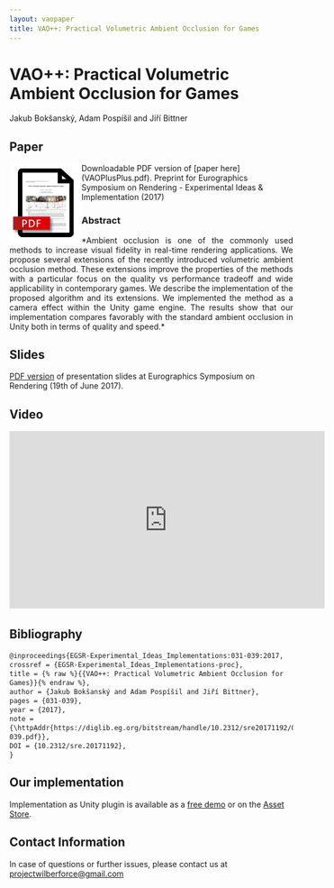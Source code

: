 ```yaml
---
layout: vaopaper
title: VAO++: Practical Volumetric Ambient Occlusion for Games
---
```


# VAO++: Practical Volumetric Ambient Occlusion for Games

Jakub Bokšanský, Adam Pospíšil and Jiří Bittner

## Paper

<div style="display: inline;">
	<a href="VAOPlusPlus.pdf">
		<img src="../images/pdf_vao_paper.png" style="float:left;">
	</a>
</div>

<div style="display: inline;">
Downloadable PDF version of [paper here](VAOPlusPlus.pdf).  
Preprint for Eurographics Symposium on Rendering - Experimental Ideas & Implementation (2017) 
</div>

### Abstract

<div style="text-align: justify;">
*Ambient occlusion is one of the commonly used methods to increase visual fidelity in real-time rendering applications. We propose several extensions of the recently introduced volumetric ambient occlusion method. These extensions improve the properties of the methods with a particular focus on the quality vs performance tradeoff and wide applicability in contemporary games. We describe the implementation of the proposed algorithm and its extensions. We implemented the method as a camera effect within the Unity game engine. The results show that our implementation compares favorably with the standard ambient occlusion in Unity both in terms of quality and speed.*
</div>

## Slides
[PDF version](vao_presentation.pdf) of presentation slides at Eurographics Symposium on Rendering (19th of June 2017).

## Video

<div style="text-align: center;">
	<iframe width="560" height="315" src="https://www.youtube.com/embed/RHXVSfM1Jyg" frameborder="0" allowfullscreen></iframe>
</div>

## Bibliography
```
@inproceedings{EGSR-Experimental_Ideas_Implementations:031-039:2017,
crossref = {EGSR-Experimental_Ideas_Implementations-proc},
title = {% raw %}{{VAO++: Practical Volumetric Ambient Occlusion for Games}}{% endraw %},
author = {Jakub Bokšanský and Adam Pospíši­l and Jiří Bittner},
pages = {031-039},
year = {2017},
note = {\httpAddr{https://diglib.eg.org/bitstream/handle/10.2312/sre20171192/031-039.pdf}},
DOI = {10.2312/sre.20171192},
}
```

## Our implementation

Implementation as Unity plugin is available as a [free demo](../vaodemo) or on the [Asset Store](https://www.assetstore.unity3d.com/en/#!/content/67927).

## Contact Information
In case of questions or further issues, please contact us at <projectwilberforce@gmail.com>


